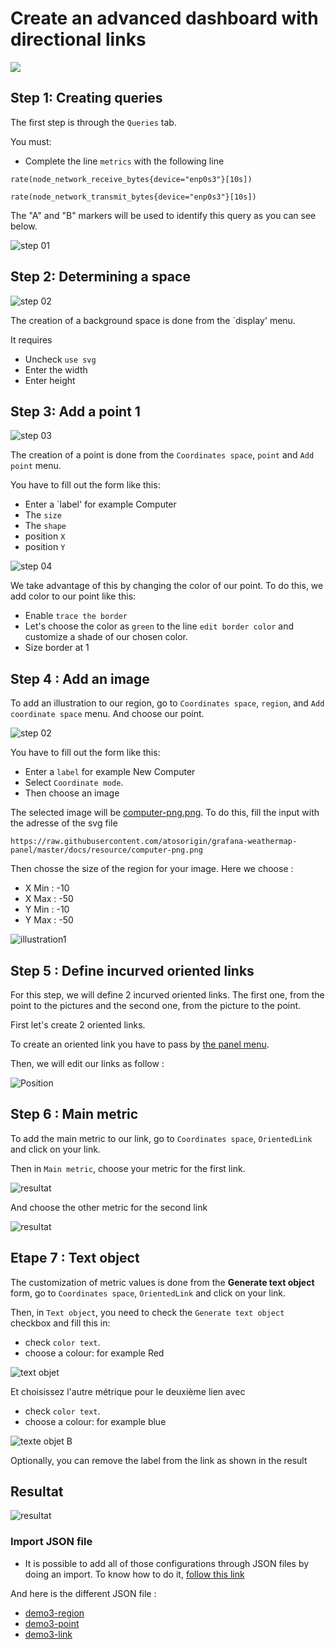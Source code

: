 # Create an advanced dashboard with directional links
[![](../../screenshots/other/Go-back.png)](README.md) 
 


## Step 1: Creating queries


The first step is through the `Queries` tab.

You must:

- Complete the line `metrics` with the following line

```
rate(node_network_receive_bytes{device="enp0s3"}[10s])

rate(node_network_transmit_bytes{device="enp0s3"}[10s])
```

The "A" and "B" markers will be used to identify this query as you can see below.

![step 01](../../screenshots/demo/tutorial03/query.jpg)


## Step 2: Determining a space



![step 02](../../screenshots/demo/tutorial03/display.jpg)


The creation of a background space is done from the `display' menu.

It requires 

- Uncheck `use svg`
- Enter the width
- Enter height



## Step 3: Add a point 1

![step 03](../../screenshots/demo/tutorial03/point1.png)


The creation of a point is done from the `Coordinates space`, `point` and `Add point` menu.

You have to fill out the form like this: 

- Enter a `label' for example Computer
- The `size` 
- The `shape` 
- position `X`
- position `Y`




![step 04](../../screenshots/demo/tutorial03/point1-color.jpg)

We take advantage of this by changing the color of our point. To do this, we add color to our point like this: 

- Enable `trace the border`
- Let's choose the color as `green` to the line `edit border color` and customize a shade of our chosen color.
- Size border at 1



## Step 4 : Add an image 


To add an illustration to our region, go to `Coordinates space`, `region`, and `Add coordinate space` menu. And choose our point.

![step 02](../../screenshots/demo/tutorial03/CoordinateMode.png)

You have to fill out the form like this: 

- Enter a `label` for example New Computer
- Select `Coordinate mode`.
- Then choose an image


The selected image will be [computer-png.png](../../resource/computer-png.png). To do this, fill the input with the adresse of the svg file

```
https://raw.githubusercontent.com/atosorigin/grafana-weathermap-panel/master/docs/resource/computer-png.png
```

Then chosse the size of the region for your image. Here we choose :

- X Min : -10
- X Max : -50
- Y Min : -10
- Y Max : -50


![illustration1](../../screenshots/demo/tutorial03/illustration1.jpg)





## Step 5 : Define incurved oriented links

For this step, we will define 2 incurved oriented links. The first one, from the point to the pictures and the second one, from the picture to the point.

First let's create 2 oriented links.

To create an oriented link you have to pass by [the panel menu](../panel/panel-incurved-link.md).

Then, we will edit our links as follow :

![Position](../../screenshots/demo/tutorial03/PositionParameter.png)


## Step 6 : Main metric

To add the main metric to our link, go to `Coordinates space`, `OrientedLink` and click on your link.

Then in `Main metric`, choose your metric for the first link.

![resultat](../../screenshots/demo/tutorial03/MainMetricLink.png)

And choose the other metric for the second link

![resultat](../../screenshots/demo/tutorial03/MainMetricLinkB.png)


## Etape 7 : Text object

The customization of metric values is done from the **Generate text object** form, go to  `Coordinates space`, `OrientedLink` and click on your link.

Then, in `Text object`, you need to check the `Generate text object` checkbox and fill this in:


- check `color text`.
- choose a colour: for example Red

![text objet](../../screenshots/demo/tutorial03/text.png)

Et choisissez l'autre métrique pour le deuxième lien avec

- check `color text`.
- choose a colour: for example blue

![texte objet B](../../screenshots/demo/tutorial03/textB.png)



Optionally, you can remove the label from the link as shown in the result


## Resultat


![resultat](../../screenshots/demo/tutorial03/resultat.png)



### Import JSON file

- It is possible to add all of those configurations through JSON files by doing an import. To know how to do it, [follow this link](../editor/import.md)

And here is the different JSON file :

- [demo3-region](../../resource/demo03-region.json) 
- [demo3-point](../../resource/demo03-point.json)
- [demo3-link](../../resource/demo03-link.json)

